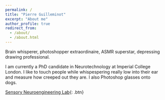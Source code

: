 ```yaml
---
permalink: /
title: "Pierre Guilleminot"
excerpt: "About me"
author_profile: true
redirect_from: 
  - /about/
  - /about.html
---
```


Brain whisperer, photoshopper extraordinaire, ASMR superstar, depressing drawing professional.

I am currently a PhD candidate in Neurotechnology at Imperial College London. I like to touch people while whispespering really low into their ear and measure how creeped out they are. I also Photoshop glasses onto dogs.

[Sensory Neuroengineering Lab](http://www.bg.ic.ac.uk/research/reichenbach/){: .btn}


